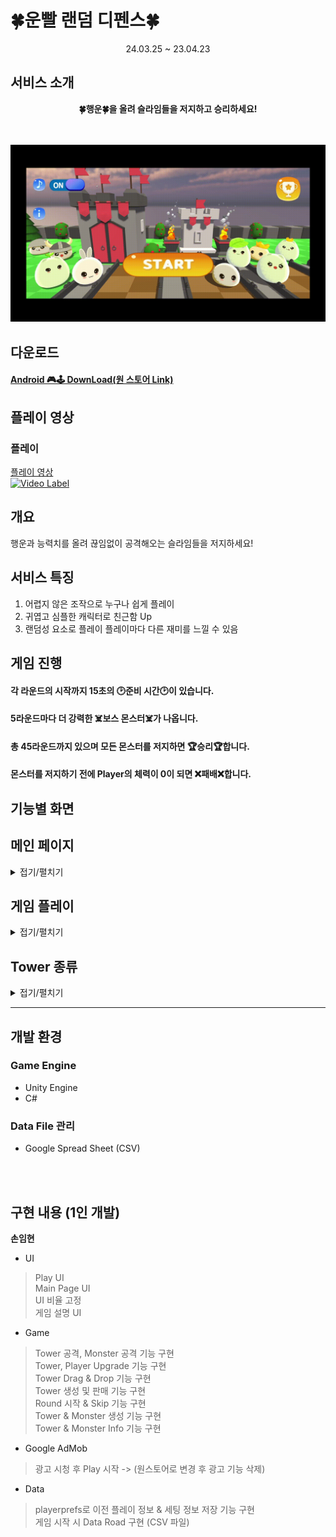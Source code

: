 # 🍀운빨 랜덤 디펜스🍀

<div align="center">
24.03.25 ~ 23.04.23<br/>
</div>

## 서비스 소개
<div align="center">
<b>🍀행운🍀을 올려 슬라임들을 저지하고 승리하세요!<br/></b>
<br/><br/>

![](images/gifs/MainUI/MainPage.gif)
</div>

## 다운로드

#### [Android 🎮🕹️ DownLoad(원 스토어 Link)](https://m.onestore.co.kr/mobilepoc/apps/appsDetail.omp?prodId=0000775718)

## 플레이 영상
### 플레이
[플레이 영상](https://www.youtube.com/watch?v=VJvAs3x-4Mg)
<br/>
[![Video Label](http://img.youtube.com/vi/VJvAs3x-4Mg/0.jpg)](https://www.youtube.com/VJvAs3x-4Mg)



## 개요
행운과 능력치를 올려 끊임없이 공격해오는 슬라임들을 저지하세요!


## 서비스 특징
1. 어렵지 않은 조작으로 누구나 쉽게 플레이
2. 귀엽고 심플한 캐릭터로 친근함 Up
3. 랜덤성 요소로 플레이 플레이마다 다른 재미를 느낄 수 있음


## 게임 진행
#### 각 라운드의 시작까지 15초의 🕑준비 시간🕑이 있습니다.<br/>
#### 5라운드마다 더 강력한 ☠️보스 몬스터☠️가 나옵니다.<br/>
#### 총 45라운드까지 있으며 모든 몬스터를 저지하면 🏆승리🏆합니다.<br/>
#### 몬스터를 저지하기 전에 Player의 체력이 0이 되면 ❌패배❌합니다.<br/>


## 기능별 화면 

## 메인 페이지
<details>
<summary>접기/펼치기</summary>

### MainPage
![MainPage](images/gifs/MainUI/MainPage.gif)

### Tutorial
![Tutorial](images/gifs/MainUI/Tutorial.gif)

### BGM On&Off
![BGM](images/gifs/MainUI/BGM.gif)

### Rank Record
![Rank](images/gifs/MainUI/Rank.gif)

### GameStart
![Rank](images/gifs/MainUI/GameStart.gif)
</details>



## 게임 플레이
<details>
<summary>접기/펼치기</summary>

### 타워 구매
![타워구매](images/gifs/GameScene/TowerBuy.gif)

### Player 능력 Upgrade
![플레이어 강화](images/gifs/GameScene/PlayerUpgrade.gif)

### Tower 선택
![타워 선택](images/gifs/GameScene/TowerSelect.gif)

### Tower Drag&Drop
![타워 드래그앤 드롭](images/gifs/GameScene/TowerMove.gif)

### Tower Change
![타워 교환](images/gifs/GameScene/TowerChange.gif)

### Tower Seat
![타워 이동](images/gifs/GameScene/TowerMove3.gif)

### Tower Upgrade
![타워 강화](images/gifs/GameScene/TowerUpgrade.gif)

### Tower 판매
![타워 판매](images/gifs/GameScene/TowerSell.gif)

### Monster Information
![몬스터 정보](images/gifs/GameScene/SlimeInfo.gif)

### Game Clear
![몬스터 정보](images/gifs/GameScene/GameClear.gif)

### Game Over
![몬스터 정보](images/gifs/GameScene/GameOver.gif)

</details>


## Tower 종류
<details>
<summary>접기/펼치기</summary>

## 검사
### 검사 (B)
![검사 B](images/gifs/GameScene/Sword_B.gif)

### 검사 (A)
![검사 A](images/gifs/GameScene/Sword_A.gif)

### 검사 (S)
![검사 S](images/gifs/GameScene/Sword_S.gif)

## 창술사
### 창술사 (B)
![창술사 B](images/gifs/GameScene/Pense_B.gif)

### 창술사 (A)
![창술사 A](images/gifs/GameScene/Pense_A.gif)

### 창술사 (S)
![창술사 S](images/gifs/GameScene/Pense_S.gif)

## 마법사
### 마법사 (B)
![마법사 B](images/gifs/GameScene/Magician_B.gif)

### 마법사 (A)
![마법사 A](images/gifs/GameScene/Magician_A.gif)

### 마법사 (S)
![마법사 S](images/gifs/GameScene/Magician_S.gif)

## 총잡이
### 총잡이 (B)
![총잡이 B](images/gifs/GameScene/Gun_A.gif)

### 총잡이 (A)
![총잡이 A](images/gifs/GameScene/Gun_A.gif)

### 총잡이 (S)
![총잡이 S](images/gifs/GameScene/Gun_S.gif)

## 흑마법사(광역)
### 흑마법사 (B)
![흑마법사 B](images/GameScene/Splash_B.gif)

### 흑마법사 (A)
![흑마법사 A](images/GameScene/Splash_A.gif)

### 흑마법사 (S)
![흑마법사 S](images/GameScene/Splash_S.gif)
</details>


---

## 개발 환경
### Game Engine
- Unity Engine
- C#

### Data File 관리
- Google Spread Sheet (CSV)
<br/>
<br/>

## 구현 내용 (1인 개발)
<strong>손임현</strong>
- UI
 > Play UI</br>
 > Main Page UI</br>
 > UI 비율 고정</br>
 > 게임 설명 UI</br>

- Game
 > Tower 공격, Monster 공격 기능 구현</br>
 > Tower, Player Upgrade 기능 구현</br>
 > Tower Drag & Drop 기능 구현</br>
 > Tower 생성 및 판매 기능 구현</br>
 > Round 시작 & Skip 기능 구현</br>
 > Tower & Monster 생성 기능 구현</br>
 > Tower & Monster Info 기능 구현</br>

- Google AdMob
 > 광고 시청 후 Play 시작 -> (원스토어로 변경 후 광고 기능 삭제)</br>

- Data
 > playerprefs로 이전 플레이 정보 & 세팅 정보 저장 기능 구현</br>
 > 게임 시작 시 Data Road 구현 (CSV 파일)</br>
